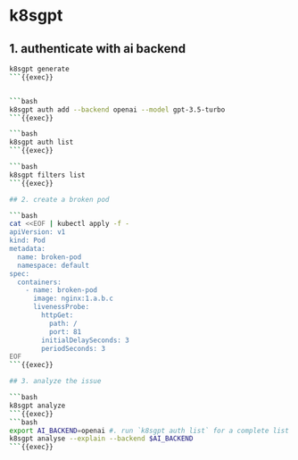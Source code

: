 # k8sgpt

## 1. authenticate with ai backend 

```bash
k8sgpt generate
```{{exec}}


```bash
k8sgpt auth add --backend openai --model gpt-3.5-turbo
```{{exec}}

```bash
k8sgpt auth list
```{{exec}}

```bash
k8sgpt filters list
```{{exec}}

## 2. create a broken pod

```bash
cat <<EOF | kubectl apply -f -
apiVersion: v1
kind: Pod
metadata:
  name: broken-pod
  namespace: default
spec:
  containers:
    - name: broken-pod
      image: nginx:1.a.b.c
      livenessProbe:
        httpGet:
          path: /
          port: 81
        initialDelaySeconds: 3
        periodSeconds: 3
EOF
```{{exec}}

## 3. analyze the issue

```bash
k8sgpt analyze
```{{exec}}
```bash
export AI_BACKEND=openai #. run `k8sgpt auth list` for a complete list of available ai backends
k8sgpt analyse --explain --backend $AI_BACKEND
```{{exec}}
